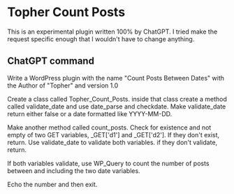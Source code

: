 # Topher Count Posts

This is an experimental plugin written 100% by ChatGPT.  I tried make the request specific enough that I wouldn't have to change anything.

## ChatGPT command
Write a WordPress plugin with the name "Count Posts Between Dates" with the Author of "Topher" and version 1.0

Create a class called Topher_Count_Posts. inside that class create a method called validate_date and use date_parse and checkdate.  Make validate_date return either false or a date formatted like YYYY-MM-DD.

Make another method called count_posts. Check for existence and not empty of two GET variables, _GET['d1'] and _GET['d2'].  If they don't exist, return.  Use validate_date to validate both variables.  if they don't validate, return.

If both variables validate, use WP_Query to count the number of posts between and including the two date variables.

Echo the number and then exit.
